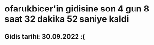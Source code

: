 # ofarukbicer'in gidisine son 4 gun 8 saat 32 dakika 52 saniye kaldi

## Gidis tarihi: 30.09.2022 :(